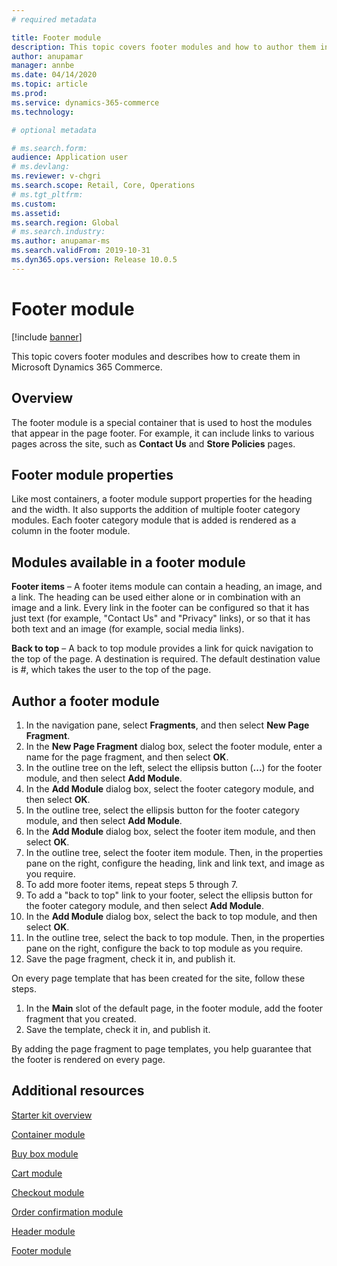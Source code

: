 ```yaml
---
# required metadata

title: Footer module 
description: This topic covers footer modules and how to author them in Dynamics 365 Commerce.
author: anupamar
manager: annbe
ms.date: 04/14/2020
ms.topic: article
ms.prod: 
ms.service: dynamics-365-commerce
ms.technology: 

# optional metadata

# ms.search.form: 
audience: Application user
# ms.devlang: 
ms.reviewer: v-chgri
ms.search.scope: Retail, Core, Operations
# ms.tgt_pltfrm: 
ms.custom: 
ms.assetid: 
ms.search.region: Global
# ms.search.industry: 
ms.author: anupamar-ms
ms.search.validFrom: 2019-10-31
ms.dyn365.ops.version: Release 10.0.5
---
```


# Footer module  


[!include [banner](includes/banner.md)]

This topic covers footer modules and describes how to create them in Microsoft Dynamics 365 Commerce.

## Overview

The footer module is a special container that is used to host the modules that appear in the page footer. For example, it can include links to various pages across the site, such as **Contact Us** and **Store Policies** pages.

## Footer module properties 

Like most containers, a footer module support properties for the heading and the width. It also supports the addition of multiple footer category modules. Each footer category module that is added is rendered as a column in the footer module.

## Modules available in a footer module

**Footer items** – A footer items module can contain a heading, an image, and a link. The heading can be used either alone or in combination with an image and a link. Every link in the footer can be configured so that it has just text (for example, "Contact Us" and "Privacy" links), or so that it has both text and an image (for example, social media links).

**Back to top** – A back to top module provides a link for quick navigation to the top of the page. A destination is required. The default destination value is #, which takes the user to the top of the page.

## Author a footer module

1. In the navigation pane, select **Fragments**, and then select **New Page Fragment**.
1. In the **New Page Fragment** dialog box, select the footer module, enter a name for the page fragment, and then select **OK**.
1. In the outline tree on the left, select the ellipsis button (**...**) for the footer module, and then select **Add Module**.
1. In the **Add Module** dialog box, select the footer category module, and then select **OK**.
1. In the outline tree, select the ellipsis button for the footer category module, and then select **Add Module**.
1. In the **Add Module** dialog box, select the footer item module, and then select **OK**.
1. In the outline tree, select the footer item module. Then, in the properties pane on the right, configure the heading, link and link text, and image as you require.
1. To add more footer items, repeat steps 5 through 7.
1. To add a "back to top" link to your footer, select the ellipsis button for the footer category module, and then select **Add Module**.
1. In the **Add Module** dialog box, select the back to top module, and then select **OK**.
1. In the outline tree, select the back to top module. Then, in the properties pane on the right, configure the back to top module as you require.
1. Save the page fragment, check it in, and publish it.

On every page template that has been created for the site, follow these steps.

1. In the **Main** slot of the default page, in the footer module, add the footer fragment that you created.
1. Save the template, check it in, and publish it.

By adding the page fragment to page templates, you help guarantee that the footer is rendered on every page.

## Additional resources

[Starter kit overview](starter-kit-overview.md)

[Container module](add-container-module.md)

[Buy box module](add-buy-box.md)

[Cart module](add-cart-module.md)

[Checkout module](add-checkout-module.md)

[Order confirmation module](order-confirmation-module.md)

[Header module](author-header-module.md)

[Footer module](author-footer-module.md)
